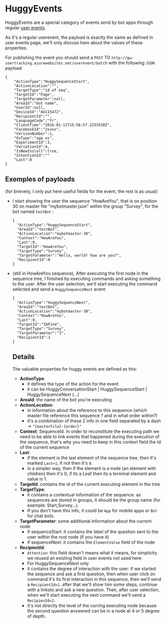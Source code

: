 # HuggyEvents

HuggyEvents are a special category of events send by bot apps through regular [user events](https://github.com/GhostWording/PublicDocumentation/blob/master/API/Sections/useractions.md).

As it's a regular userevent, the payload is exactly the same as defined in user events page, we'll only discuss here about the values of these properties.

For publishing the event you should send a `POST` TO `http://gw-usertracking.azurewebsites.net/userevent/batch` with the following `JSON` payload:

    {
        "ActionType":"HuggySequenceStart",
        "ActionLocation":"",
        "TargetType":"id of seq",
        "TargetId":"Page",
        "TargetParameter":null,
        "AreaId":"bot name",
        "UserId":null,
        "DeviceId":"4e115472",
        "RecipientId":"",
        "LanguageCode":"fr",
        "ClientTime":"2016-01-11T15:56:57.2233538Z",
        "FacebookId":"2xxxx",
        "VersionNumber":1,
        "OsType":"app os",
        "ExperimentId":3,
        "VariationId":4,
        "IsNewInstall":true,
        "IntentionId":""
        "Last":0
    }
    
## Exemples of payloads
(for brievety, I only put here useful fields for the event, the rest is as usual)

* I start showing the user the sequence "HowAreYou", that is on position 30 on master file "mybotmaster.json" within the group "Survey", for the bot named `testBot` :

    
      {
        "ActionType":"HuggySequenceStart",
        "AreaId":"testBot",
        "ActionLocation":"mybotmaster-30",
        "Context":"HowAreYou",
        "Last":0,
        "TargetId":"HowAreYou",
        "TargetType":"Survey",
        "TargetParameter":"Hello, world! how are you?",
        "RecipientId":0
      }


* (still in HowAreYou sequence), After executing the first node in the sequence tree, I finished by executing commands and asking something to the user. After the user selection, we'll start executing the command selected and send a `HuggySequenceNext` event:

    
      {
        "ActionType":"HuggySequenceNext",
        "AreaId":"testBot",
        "ActionLocation":"mybotmaster-30",
        "Context":"HowAreYou",
        "Last":0,
        "TargetId":"ImFine",
        "TargetType":"Survey",
        "TargetParameter":"1",
        "RecipientId":1
      }
    
    
    ## Details
    
    The valuable properties for huggy events are defined as this:
    
    * **ActionType**:
      * it defines the type of the action for the event
      * it can be HuggyConversationStart | HuggySequenceStart | HuggySequenceNext (...)
    * **AreaId**: the name of the bot you're executing
    * **ActionLocation**: 
      * in information about the reference to this sequence (which master file reference this sequence ? and in what order within?)
      * it's a combination of these 2 info in one field separated by a dash -> `"{masterFile}-{order}"`
    * **Context**: SequenceId. In order to reconstitute the executing path we need to be able to link events that happened during the execution of the sequence, that's why you need to keep in this context field the Id of the current sequence
    * **Last**: 
      * if the element is the last element of the sequence tree, then it's marked `Last=1`, if not then it's `0`. 
      * in a simpler way, then if the element is a node (an element with children) then it's 0, if its a Leaf then its a terminal element and value is 1.
    * **TargetId**: contains the id of the current executing element in the tree
    * **TargetType**: 
      * it contains a contextual information of the sequence. as sequences are stored in groups, it should be the group name (for exemple: Start,Survey...). 
      * If you don't have this info, it could be `App` for mobile apps or `Bot` for chat bots.
    * **TargetParameter**: some additional information about the current node
      * if sequenceStart: it contains the label of the question sent to the user within the root node (if you have it)
      * if sequenceNext: it contains the `ElementValue` field of the node
    * **RecipientId**:
      * `Attention`: this field doesn't means what it means, for simplicity we reused an existing field in user events not used here.
      * For HuggySequenceNext only
      * it contains the degree of interaction with the user: if we started the sequence and ask a first question, then when user click on command it's its first interaction in this sequence, then we'll send a `RecipientId=1`. after that we'll show him some steps, continue with a linksto and ask a new question. Then, after user selection, when we'll start executing the next command we'll send a `RecipienId=2`.
      * it's not directly the level of the curring executing node because the second question answered can be in a node at 4 or 5 degree of depth.
      
      
  
    
    
    
    
    
    
    
    
